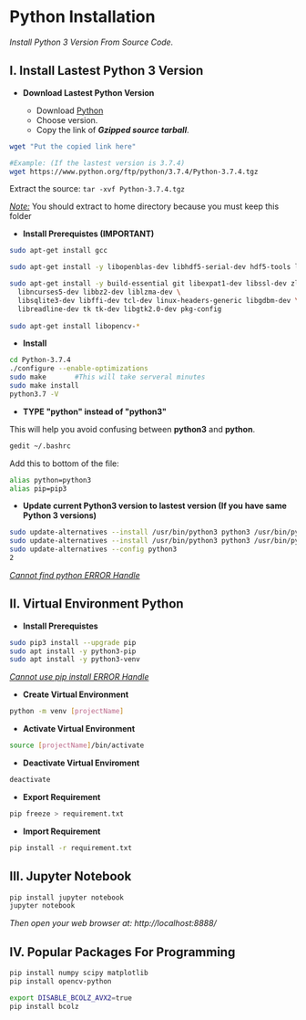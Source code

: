 # Python Installation

*Install Python 3 Version From Source Code.*

## I. Install Lastest Python 3 Version

- **Download Lastest Python Version**

	- Download [Python](https://www.python.org/downloads/source/)
	- Choose version.  
	- Copy the link of ***Gzipped source tarball***.  

```sh
wget "Put the copied link here"

#Example: (If the lastest version is 3.7.4)
wget https://www.python.org/ftp/python/3.7.4/Python-3.7.4.tgz
```
Extract the source: `tar -xvf Python-3.7.4.tgz`

<u><i>Note:</i></u> You should extract to home directory because you must keep this folder

- **Install Prerequistes (IMPORTANT)**

```sh
sudo apt-get install gcc

sudo apt-get install -y libopenblas-dev libhdf5-serial-dev hdf5-tools libhdf5-dev zlib1g-dev zip libjpeg8-dev liblapack-dev libblas-dev gfortran

sudo apt-get install -y build-essential git libexpat1-dev libssl-dev zlib1g-dev \
  libncurses5-dev libbz2-dev liblzma-dev \
  libsqlite3-dev libffi-dev tcl-dev linux-headers-generic libgdbm-dev \
  libreadline-dev tk tk-dev libgtk2.0-dev pkg-config
  
sudo apt-get install libopencv-*

```

- **Install**
  
```sh
cd Python-3.7.4
./configure --enable-optimizations
sudo make 		#This will take serveral minutes
sudo make install
python3.7 -V
```

- **TYPE "python" instead of "python3"**

This will help you avoid confusing between **python3** and **python**.

```sh
gedit ~/.bashrc
```
Add this to bottom of the file:
```sh
alias python=python3
alias pip=pip3
```
- **Update current Python3 version to lastest version (If you have same Python 3 versions)**

```sh
sudo update-alternatives --install /usr/bin/python3 python3 /usr/bin/python3.6 1
sudo update-alternatives --install /usr/bin/python3 python3 /usr/bin/python3.7 2
sudo update-alternatives --config python3
2
```
*[Cannot find python ERROR Handle](https://askubuntu.com/questions/1070610/having-troubles-updating-to-python-3-6-on-ubuntu-16-04)*

## II. Virtual Environment Python


- **Install Prerequistes**
	
```sh
sudo pip3 install --upgrade pip 
sudo apt install -y python3-pip
sudo apt install -y python3-venv
```

*[Cannot use pip install ERROR Handle](https://stackoverflow.com/questions/44967202/pip-is-showing-error-lsb-release-a-returned-non-zero-exit-status-1)*

- **Create Virtual Environment**

```sh
python -m venv [projectName]
```

- **Activate Virtual Environment**

```sh
source [projectName]/bin/activate
```

- **Deactivate Virtual Enviroment**

```sh
deactivate
```

- **Export Requirement**

```sh
pip freeze > requirement.txt
```

- **Import Requirement**

```sh
pip install -r requirement.txt
```


## III. Jupyter Notebook

```sh
pip install jupyter notebook
jupyter notebook
```
*Then open your web browser at: http://localhost:8888/*

## IV. Popular Packages For Programming

```sh 
pip install numpy scipy matplotlib
pip install opencv-python

export DISABLE_BCOLZ_AVX2=true
pip install bcolz
```
